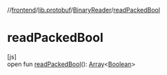 //[frontend](../../../index.md)/[lib.protobuf](../index.md)/[BinaryReader](index.md)/[readPackedBool](read-packed-bool.md)

# readPackedBool

[js]\
open fun [readPackedBool](read-packed-bool.md)(): [Array](https://kotlinlang.org/api/latest/jvm/stdlib/kotlin/-array/index.html)&lt;[Boolean](https://kotlinlang.org/api/latest/jvm/stdlib/kotlin/-boolean/index.html)&gt;

